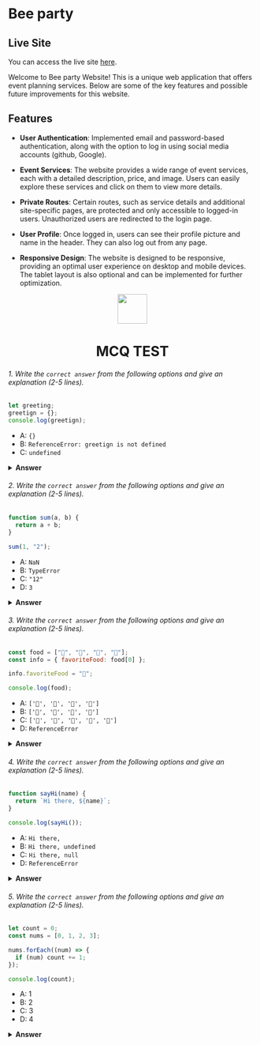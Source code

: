 # Bee party 
## Live Site

You can access the live site [here](https://www.myawesomesite.com).


Welcome to Bee party Website! This is a unique web application that offers event planning services. Below are some of the key features and possible future improvements for this website.

## Features 

- **User Authentication**: Implemented email and password-based authentication, along with the option to log in using social media accounts (github, Google).

- **Event Services**: The website provides a wide range of event services, each with a detailed description, price, and image. Users can easily explore these services and click on them to view more details.

- **Private Routes**: Certain routes, such as service details and additional site-specific pages, are protected and only accessible to logged-in users. Unauthorized users are redirected to the login page.

- **User Profile**: Once logged in, users can see their profile picture and name in the header. They can also log out from any page.


- **Responsive Design**: The website is designed to be responsive, providing an optimal user experience on desktop and mobile devices. The tablet layout is also optional and can be implemented for further optimization.




<div align="center">
  <img height="60" src="https://edurev.gumlet.io/AllImages/original/ApplicationImages/CourseImages/944e5d47-8c55-4a89-91e5-22ab5f2798fc_CI.png">
  <h1>MCQ TEST</h1>
</div>

###### 1. Write the `correct answer` from the following options and give an explanation (2-5 lines).

```javascript
let greeting;
greetign = {};
console.log(greetign);
```

- A: `{}`
- B: `ReferenceError: greetign is not defined`
- C: `undefined`

<details><summary><b>Answer</b></summary>
<p>

#### Answer: A: `{}` 

<i>Here 'let greeting' is a name of variable but there is no value. Then set a empty object as value of greeting so the value greeting is a empty object.</i>

</p>
</details>

###### 2. Write the `correct answer` from the following options and give an explanation (2-5 lines).

```javascript
function sum(a, b) {
  return a + b;
}

sum(1, "2");
```

- A: `NaN`
- B: `TypeError`
- C: `"12"`
- D: `3`

<details><summary><b>Answer</b></summary>
<p>

#### Answer: C: `"12"`  

<i>Here a function to summation a and b . Then a = number and b = string so string summation number equal string so answer is "12"</i>

</p>
</details>

###### 3. Write the `correct answer` from the following options and give an explanation (2-5 lines).

```javascript
const food = ["🍕", "🍫", "🥑", "🍔"];
const info = { favoriteFood: food[0] };

info.favoriteFood = "🍝";

console.log(food);
```

- A: `['🍕', '🍫', '🥑', '🍔']`
- B: `['🍝', '🍫', '🥑', '🍔']`
- C: `['🍝', '🍕', '🍫', '🥑', '🍔']`
- D: `ReferenceError`

<details><summary><b>Answer</b></summary>
<p>

#### Answer: A: `['🍕', '🍫', '🥑', '🍔']` 

<i>Here food a array and make a object with food array's first element named info then change the value of info.favoriteFood did not change the value of food array so food = ['🍕', '🍫', '🥑', '🍔'] </i>

</p>
</details>

###### 4. Write the `correct answer` from the following options and give an explanation (2-5 lines).

```javascript
function sayHi(name) {
  return `Hi there, ${name}`;
}

console.log(sayHi());
```

- A: `Hi there,`
- B: `Hi there, undefined`
- C: `Hi there, null`
- D: `ReferenceError`

<details><summary><b>Answer</b></summary>
<p>

#### Answer: B: `Hi there, undefined`

<i>Answer is "Hi there, undefined" because SayHi function take a parameter and return  "hi there, parameter" here did not set parameter value so the function provide "Hi there, undefined"</i>

</p>
</details>

###### 5. Write the `correct answer` from the following options and give an explanation (2-5 lines).

```javascript
let count = 0;
const nums = [0, 1, 2, 3];

nums.forEach((num) => {
  if (num) count += 1;
});

console.log(count);
```

- A: 1
- B: 2
- C: 3
- D: 4

<details><summary><b>Answer</b></summary>
<p>

#### Answer: C: `3`

<i>Here throw a loop in the nums array and check if num === true then count += 1 so 0 a false value That's why answer equal 3</i>

</p>
</details>


